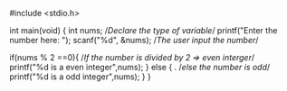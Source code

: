#include <stdio.h>

int main(void) {
  int nums;    /*Declare the type of variable*/
  printf("Enter the number here: "); 
  scanf("%d", &nums);  /*The user input the number*/

  if(nums % 2 ==0){  /*If the number is divided by 2 => even interger*/
    printf("%d is a even integer",nums);
  } else { .   /*else the number is odd*/
    printf("%d is a odd integer",nums);
  }
}
